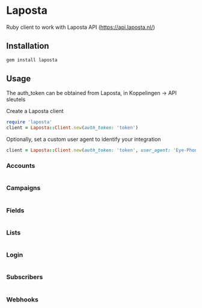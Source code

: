 # Laposta

Ruby client to work with Laposta API (https://api.laposta.nl/)

## Installation

```Bash
gem install laposta
```

## Usage

The auth_token can be obtained from Laposta, in Koppelingen -> API sleutels

Create a Laposta client
```ruby
require 'laposta'
client = Laposta::Client.new(auth_token: 'token')
```

Optionally, set a custom user agent to identify your integration
```ruby
client = Laposta::Client.new(auth_token: 'token', user_agent: 'Eye-Phone Integration (engineering@planet-express.com')
```

### Accounts
```ruby
```

### Campaigns
```ruby
```

### Fields
```ruby
```

### Lists
```ruby
```

### Login
```ruby
```

### Subscribers
```ruby
```

### Webhooks
```ruby
```

